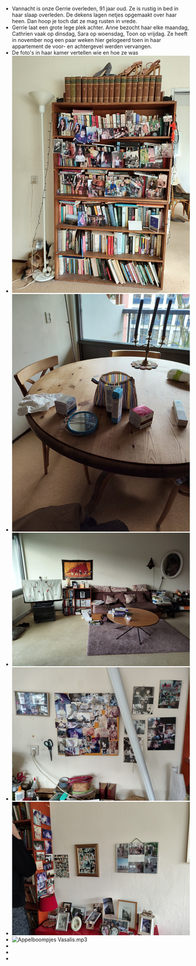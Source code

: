 - Vannacht is onze Gerrie overleden, 91 jaar oud. Ze is rustig in bed in haar slaap overleden. De dekens lagen netjes opgemaakt over haar heen. Dan hoop je toch dat ze mag rusten in vrede.
- Gerrie laat een grote lege plek achter. Anne bezocht haar elke maandag, Cathrien vaak op dinsdag, Sara op woensdag, Toon op vrijdag. Ze heeft in november nog een paar weken hier gelogeerd toen in haar appartement de voor- en achtergevel werden vervangen.
- De foto's in haar kamer vertellen wie en hoe ze was
- ![2025-01-10-14-56-05.jpeg](../assets/2025-01-10-14-56-05.jpeg)
- ![2025-01-10-14-56-28.jpeg](../assets/2025-01-10-14-56-28.jpeg)
- ![2025-01-10-14-56-43.jpeg](../assets/2025-01-10-14-56-43.jpeg)
- ![2025-01-10-14-56-55.jpeg](../assets/2025-01-10-14-56-55.jpeg)
- ![2025-01-10-14-57-08.jpeg](../assets/2025-01-10-14-57-08.jpeg)
- ![](audio "Appelboompjes Vasalis.mp3")
-
-
-